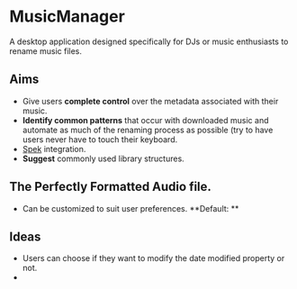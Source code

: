 # MusicManager
A desktop application designed specifically for DJs or music enthusiasts to rename music files.

## Aims
- Give users **complete control** over the metadata associated with their music.
- **Identify common patterns** that occur with downloaded music and automate as much of the renaming process as possible (try to have users never have to touch their keyboard.
- [Spek](https://github.com/alexkay/spek) integration.
- **Suggest** commonly used library structures.

## The Perfectly Formatted Audio file.
- Can be customized to suit user preferences.
**Default: ** 

## Ideas
- Users can choose if they want to modify the date modified property or not.
- 
